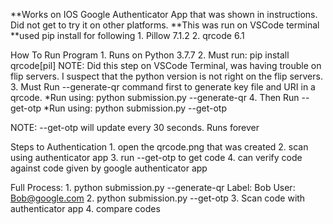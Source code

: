 **Works on IOS Google Authenticator App that was shown in instructions. Did not get to try it on other platforms.
**This was run on VSCode terminal
**used pip install for following
    1. Pillow            7.1.2
    2. qrcode            6.1

How To Run Program
    1. Runs on Python 3.7.7
    2. Must run: pip install qrcode[pil]
        NOTE: Did this step on VSCode Terminal, was having trouble on flip servers. I suspect that the python version is not right on the flip servers.
    3. Must Run --generate-qr command first to generate key file and URI in a qrcode.
        *Run using: python submission.py --generate-qr
    4. Then Run --get-otp
    *Run using: python submission.py --get-otp

NOTE: --get-otp will update every 30 seconds. Runs forever 

Steps to Authentication
    1. open the qrcode.png that was created
    2. scan using authenticator app
    3. run --get-otp to get code
    4. can verify code against code given by google authenticator app

Full Process:
    1. python submission.py --generate-qr
        Label: Bob
        User: Bob@google.com
    2. python submission.py --get-otp 
    3. Scan code with authenticator app
    4. compare codes